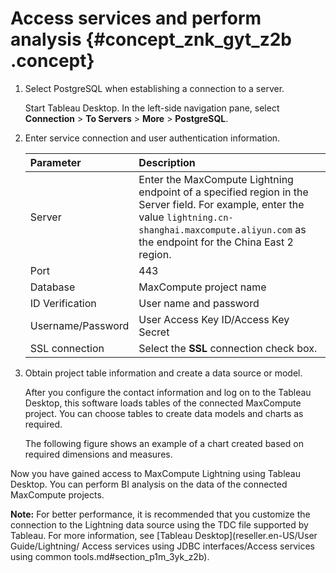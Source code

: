 # Access services and perform analysis {#concept_znk_gyt_z2b .concept}

1.  Select PostgreSQL when establishing a connection to a server.

    Start Tableau Desktop. In the left-side navigation pane, select **Connection** \> **To Servers** \> **More** \> **PostgreSQL**.

2.  Enter service connection and user authentication information.

    |Parameter|Description|
    |:--------|:----------|
    |Server|Enter the MaxCompute Lightning endpoint of a specified region in the Server field. For example, enter the value `lightning.cn-shanghai.maxcompute.aliyun.com` as the endpoint for the China East 2 region.|
    |Port|443|
    |Database|MaxCompute project name|
    |ID Verification|User name and password|
    |Username/Password|User Access Key ID/Access Key Secret|
    |SSL connection|Select the **SSL** connection check box.|

3.  Obtain project table information and create a data source or model.

    After you configure the contact information and log on to the Tableau Desktop, this software loads tables of the connected MaxCompute project. You can choose tables to create data models and charts as required.

    The following figure shows an example of a chart created based on required dimensions and measures.


Now you have gained access to MaxCompute Lightning using Tableau Desktop. You can perform BI analysis on the data of the connected MaxCompute projects.

**Note:** For better performance, it is recommended that you customize the connection to the Lightning data source using the TDC file supported by Tableau. For more information, see [Tableau Desktop](reseller.en-US/User Guide/Lightning/ Access services using JDBC interfaces/Access services using common tools.md#section_p1m_3yk_z2b).

